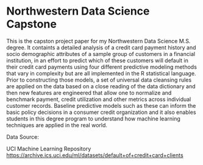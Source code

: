 # Northwestern Data Science Capstone
This is the capston project paper for my Northwestern Data Science M.S. degree. It containts a detailed analysis of a credit card payment history and socio demographic attributes of a sample group of customers in a financial institution, in an effort to predict which of these customers will default in their credit card payments using four different predictive modeling methods that vary in complexity but are all implemented in the R statistical language. Prior to constructing those models, a set of universal data cleansing rules are applied on the data based on a close reading of the data dictionary and then new features are engineered that  allow one to normalize and benchmark payment, credit utilization and other metrics across individual customer records. Baseline predictive models such as these can inform the basic policy decisions in a consumer credit organization and it also enables students in this degree program to understand how machine learning techniques are applied in the real world.

Data Source:

UCI Machine Learning Repository
https://archive.ics.uci.edu/ml/datasets/default+of+credit+card+clients

